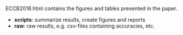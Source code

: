ECCB2018.html contains the figures and tables presented in the paper. 

* **scripts**: summarize results, create figures and reports
* **raw**: raw results, e.g. csv-files containing accuracies, etc. 
